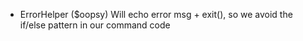 * ErrorHelper ($oopsy)
  Will echo error msg + exit(), so we avoid the if/else pattern in our command code